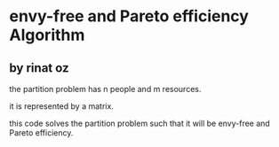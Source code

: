 # envy-free and Pareto efficiency Algorithm

## by rinat oz

the partition problem has n people and m resources.

it is represented by a matrix.

this code solves the partition problem such that it will be envy-free and Pareto efficiency.

